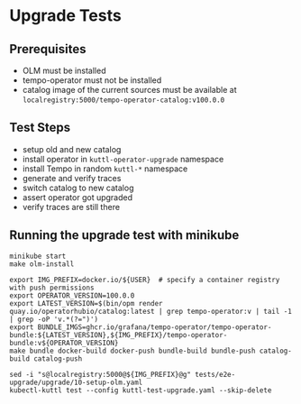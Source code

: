 # Upgrade Tests

## Prerequisites
* OLM must be installed
* tempo-operator must not be installed
* catalog image of the current sources must be available at `localregistry:5000/tempo-operator-catalog:v100.0.0`

## Test Steps
* setup old and new catalog
* install operator in `kuttl-operator-upgrade` namespace
* install Tempo in random `kuttl-*` namespace
* generate and verify traces
* switch catalog to new catalog
* assert operator got upgraded
* verify traces are still there

## Running the upgrade test with minikube
```
minikube start
make olm-install

export IMG_PREFIX=docker.io/${USER}  # specify a container registry with push permissions
export OPERATOR_VERSION=100.0.0
export LATEST_VERSION=$(bin/opm render quay.io/operatorhubio/catalog:latest | grep tempo-operator:v | tail -1 | grep -oP 'v.*(?=")')
export BUNDLE_IMGS=ghcr.io/grafana/tempo-operator/tempo-operator-bundle:${LATEST_VERSION},${IMG_PREFIX}/tempo-operator-bundle:v${OPERATOR_VERSION}
make bundle docker-build docker-push bundle-build bundle-push catalog-build catalog-push

sed -i "s@localregistry:5000@${IMG_PREFIX}@g" tests/e2e-upgrade/upgrade/10-setup-olm.yaml
kubectl-kuttl test --config kuttl-test-upgrade.yaml --skip-delete
```
